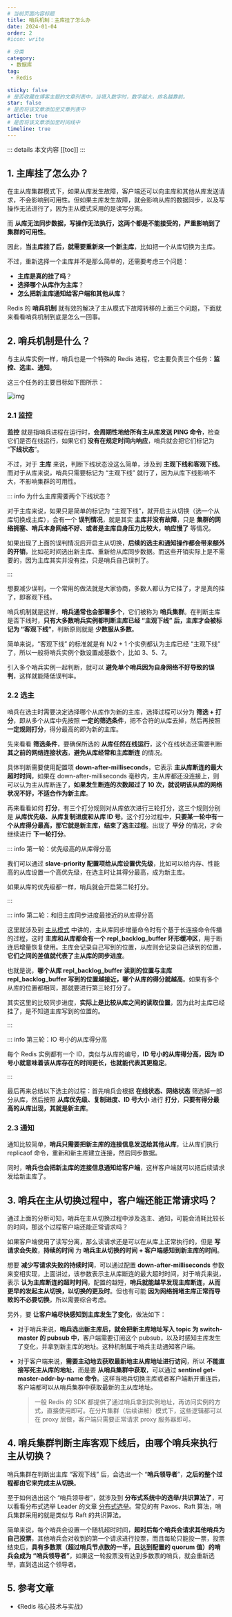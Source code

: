 ```yaml
---
# 当前页面内容标题
title: 哨兵机制：主库挂了怎么办
date: 2024-01-04
order: 2
#icon: write

# 分类
category:
 - 数据库
tag:
 - Redis

sticky: false
# 是否收藏在博客主题的文章列表中，当填入数字时，数字越大，排名越靠前。
star: false
# 是否将该文章添加至文章列表中
article: true
# 是否将该文章添加至时间线中
timeline: true
---
```



::: details 本文内容
[[toc]]
:::


## 1. 主库挂了怎么办？

在主从库集群模式下，如果从库发生故障，客户端还可以向主库和其他从库发送请求，不会影响到可用性。但如果主库发生故障，就会影响从库的数据同步，以及写操作无法进行了，因为主从模式采用的是读写分离。

而 **从库无法同步数据，写操作无法执行，这两个都是不能接受的，严重影响到了集群的可用性**。

因此，**当主库挂了后，就需要重新来一个新主库**，比如把一个从库切换为主库。

不过，重新选择一个主库并不是那么简单的，还需要考虑三个问题：

- **主库是真的挂了吗**？
- **选择哪个从库作为主库**？
- **怎么把新主库通知给客户端和其他从库**？

Redis 的 **哨兵机制** 就有效的解决了主从模式下故障转移的上面三个问题，下面就来看看哨兵机制到底是怎么一回事。

## 2. 哨兵机制是什么？

与主从库实例一样，哨兵也是一个特殊的 Redis 进程，它主要负责三个任务：**监控、选主、通知**。

这三个任务的主要目标如下图所示：

![img](https://run-notes.oss-cn-beijing.aliyuncs.com/notes/https%2Fstatic001.geekbang.org%2Fresource%2Fimage%2Fef%2Fa1-2024_01_04-1704370587.jpeg)

### 2.1 监控

**监控** 就是指哨兵进程在运行时，**会周期性地给所有主从库发送 PING 命令**，检查它们是否在线运行，如果它们 **没有在规定时间内响应**，哨兵就会把它们标记为 “**下线状态**”。

不过，对于 **主库** 来说，判断下线状态没这么简单，涉及到 **主观下线和客观下线**。而对于从库来说，哨兵只需要标记为 “主观下线” 就行了，因为从库下线影响不大，不影响集群的可用性。

::: info 为什么主库需要两个下线状态？

对于主库来说，如果只是简单的标记为 “主观下线”，就开启主从切换（选一个从库切换成主库），会有一个 **误判情况**，就是其实 **主库并没有故障**，只是 **集群的网络拥塞、哨兵本身网络不好、或者是主库自身压力比较大，响应慢了** 等情况。

如果出现了上面的误判情况后开启主从切换，**后续的选主和通知操作都会带来额外的开销**，比如花时间选出新主库、重新给从库同步数据。而这些开销实际上是不需要的，因为主库其实并没有挂，只是哨兵自己误判了。

:::

想要减少误判，一个常用的做法就是大家协商，多数人都认为它挂了，才是真的挂了，即客观下线。

哨兵机制就是这样，**哨兵通常也会部署多个**，它们被称为 **哨兵集群**。在判断主库是否下线时，**只有大多数哨兵实例都判断主库已经 “主观下线” 后，主库才会被标记为 “客观下线”**，判断原则就是 **少数服从多数**。

简单来说，“客观下线” 的标准就是有 N/2 + 1 个实例都认为主库已经 “主观下线” 了，所以一般将哨兵实例个数设置成基数个，比如 3、5、7。

引入多个哨兵实例一起判断，就可以 **避免单个哨兵因为自身网络不好导致的误判**，这样就能降低误判率。

### 2.2 选主

哨兵在选主时需要决定选择哪个从库作为新的主库，选择过程可以分为 **筛选 + 打分**，即从多个从库中先按照 **一定的筛选条件**，把不合符的从库去掉，然后再按照 **一定规则打分**，得分最高的即为新的主库。

先来看看 **筛选条件**，要确保所选的 **从库任然在线运行**，这个在线状态还需要判断 **其之前的网络连接状态**，**避免从库经常和主库断连** 的情况。

具体判断需要使用配置项 **down-after-milliseconds**，它表示 **主从库断连的最大超时时间**，如果在 down-after-milliseconds 毫秒内，主从库都还没连接上，则可以认为主从库断连了，**如果发生断连的次数超过了 10 次，就说明该从库的网络状况不好，不适合作为新主库**。

再来看看如何 **打分**，有三个打分规则对从库依次进行三轮打分，这三个规则分别是 **从库优先级、从库复制进度和从库 ID 号**。这个打分过程中，**只要某一轮中有一个从库得分最高，那它就是新主库，结束了选主过程**。出现了 **平分** 的情况，才会继续进行 **下一轮打分**。

::: info 第一轮：优先级高的从库得分高

我们可以通过 **slave-priority 配置项给从库设置优先级**，比如可以给内存、性能高的从库设置一个高优先级，在选主时让其得分最高，成为新主库。

如果从库的优先级都一样，哨兵就会开启第二轮打分。

:::

::: info 第二轮：和旧主库同步进度最接近的从库得分高

这里就涉及到 [主从模式](https://code.0x3f4.run/backend/database/redis/high_availability/%E4%B8%BB%E4%BB%8E%E6%A8%A1%E5%BC%8F.html#_5-%E4%B8%BB%E4%BB%8E%E5%BA%93%E9%97%B4%E7%9A%84%E7%BD%91%E7%BB%9C%E6%96%AD%E4%BA%86%E6%80%8E%E4%B9%88%E5%8A%9E) 中讲的，主从库同步增量命令时有个基于长连接命令传播的过程，这时 **主库和从库都会有一个 repl_backlog_buffer 环形缓冲区**，用于断连后增量恢复使用。主库会记录自己写到的位置，从库则会记录自己读到的位置，**它们之间的差值就代表了主从库的同步进度**。

也就是说，**哪个从库 repl_backlog_buffer 读到的位置与主库 repl_backlog_buffer 写到的位置越接近，哪个从库的得分就越高**。如果有多个从库的位置都相同，那就要进行第三轮打分了。

其实这里的比较同步进度，**实际上是比较从库之间的读取位置**，因为此时主库已经挂了，是不知道主库写到的位置的。

:::

::: info 第三轮：IO 号小的从库得分高

每个 Redis 实例都有一个 ID，类似与从库的编号，**ID 号小的从库得分高，因为 ID 号小就意味着该从库存在的时间更长，也就能代表其更稳定**。

:::

最后再来总结以下选主的过程：首先哨兵会根据 **在线状态、网络状态** 筛选掉一部分从库，然后按照 **从库优先级、复制进度、ID 号大小** 进行 **打分**，**只要有得分最高的从库出现，其就是新主库**。

### 2.3 通知

通知比较简单，**哨兵只需要把新主库的连接信息发送给其他从库**，让从库们执行 replicaof 命令，重新和新主库建立连接，然后同步数据。

同时，**哨兵也会把新主库的连接信息通知给客户端**，这样客户端就可以把后续请求发给新主库了。

## 3. 哨兵在主从切换过程中，客户端还能正常请求吗？

通过上面的分析可知，哨兵在主从切换过程中涉及选主、通知，可能会消耗比较长的时间，那这个过程客户端还能正常请求吗？

如果客户端使用了读写分离，那么读请求还是可以在从库上正常执行的，但是 **写请求会失败**，**持续的时间** 为 **哨兵主从切换的时间 + 客户端感知到新主库的时间**。

想要 **减少写请求失败的持续时间**，可以通过配置 **down-after-milliseconds** 参数来变相实现，上面讲过，该参数表示主从库断连的最大超时时间，对于哨兵来说，表示 **认为主库断连的超时时间**，配置的越短，**哨兵就能越早发现主库断连，从而更早的发起主从切换，以切换的更及时**。但也有可能 **因为网络拥堵主库正常而导致的不必要切换**，所以需要综合考虑。

另外，要 **让客户端尽快感知到主库发生了变化**，做法如下：

- 对于哨兵来说，**哨兵选出新主库后，就会把新主库地址写入 topic 为 switch-master 的 pubsub 中**，客户端需要订阅这个 pubsub，以及时感知主库发生了变化，并拿到新主库的地址。这种机制属于哨兵主动通知客户端。

- 对于客户端来说，**需要主动地去获取最新地主从库地址进行访问**，所以 **不能直接写死主从库的地址**，而是要 **从哨兵集群中获取**，可以通过 **sentinel get-master-addr-by-name 命令**。这样当哨兵切换主库或者客户端断开重连后，客户端都可以从哨兵集群中获取最新的主从库地址。

  > 一般 Redis 的 SDK 都提供了通过哨兵拿到实例地址，再访问实例的方式，直接使用即可。在分片集群（后续讲解）模式下，这些逻辑都可以在 proxy 层做，客户端只需要正常请求 proxy 服务器即可。

## 4. 哨兵集群判断主库客观下线后，由哪个哨兵来执行主从切换？

哨兵集群在判断出主库 “客观下线” 后，会选出一个 “**哨兵领导者**”，**之后的整个过程都由它来完成主从切换**。

至于如何选出这个 “哨兵领导者”，就涉及到 **分布式系统中的选举/共识算法了**，可以看看分布式选举 Leader 的文章 [分布式选举](https://code.0x3f4.run/backend/distributed/coord_and_sync/%E5%88%86%E5%B8%83%E5%BC%8F%E9%80%89%E4%B8%BE%EF%BC%9A%E5%9B%BD%E4%B8%8D%E5%8F%AF%E4%B8%80%E6%97%A5%E6%97%A0%E5%90%9B.html)。常见的有 Paxos、Raft 算法，哨兵集群采用的就是类似与 Raft 的共识算法。

简单来说，每个哨兵会设置一个随机超时时间，**超时后每个哨兵会请求其他哨兵为自己投票**，其他哨兵会对收到的第一个请求进行投票，而且每轮只能投一票，投票结束后，**具有多数票（超过哨兵节点数的一半，且达到配置的 quorum 值）的哨兵会成为 “哨兵领导者”**，如果这一轮投票没有达到多数票的哨兵，就会重新选举，直到选出这个领导者。

## 5. 参考文章

- 《Redis 核心技术与实战》




